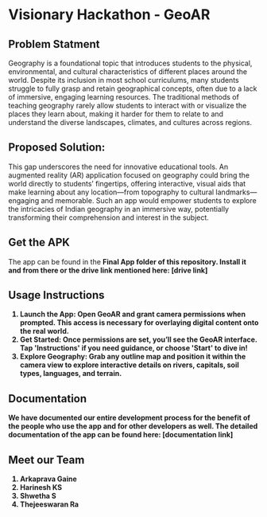 # Visionary Hackathon - GeoAR

## Problem Statment
Geography is a foundational topic that introduces students to the physical, environmental, and cultural characteristics of different places around the world. Despite its inclusion in most school curriculums, many students struggle to fully grasp and retain geographical concepts, often due to a lack of immersive, engaging learning resources. The traditional methods of teaching geography rarely allow students to interact with or visualize the places they learn about, making it harder for them to relate to and understand the diverse landscapes, climates, and cultures across regions.

## Proposed Solution:
This gap underscores the need for innovative educational tools. An augmented reality (AR) application focused on geography could bring the world directly to students’ fingertips, offering interactive, visual aids that make learning about any location—from topography to cultural landmarks—engaging and memorable. Such an app would empower students to explore the intricacies of Indian geography in an immersive way, potentially transforming their comprehension and interest in the subject.

## Get the APK
The app can be found in the <b>Final App<b> folder of this repository. Install it and from there or the drive link mentioned here: [drive link]


## Usage Instructions
1. <b>Launch the App:</b> Open GeoAR and grant camera permissions when prompted. This access is necessary for overlaying digital content onto the real world.
2. <b>Get Started:</b> Once permissions are set, you’ll see the GeoAR interface. Tap 'Instructions' if you need guidance, or choose 'Start' to dive in!
3. <b>Explore Geography:</b> Grab any outline map and position it within the camera view to explore interactive details on rivers, capitals, soil types, languages, and terrain.

## Documentation
We have documented our entire development process for the benefit of the people who use the app and for other developers as well. The detailed documentation of the app can be found here: [documentation link]

## Meet our Team
1. Arkaprava Gaine
2. Harinesh KS
3. Shwetha S
4. Thejeeswaran Ra

 
